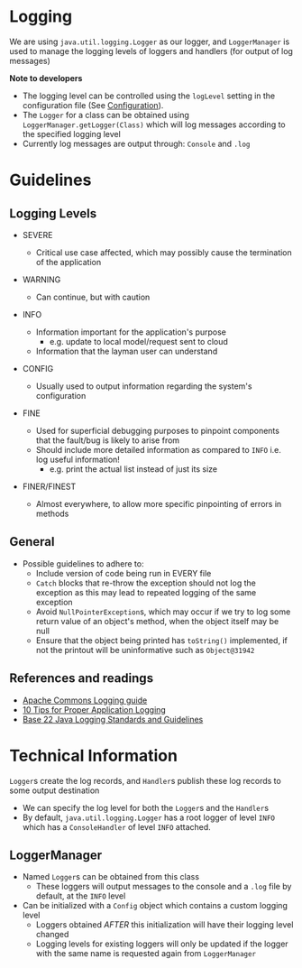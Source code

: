 # Logging

We are using `java.util.logging.Logger` as our logger, and `LoggerManager` is used to manage the logging levels of loggers and handlers (for output of log messages)

**Note to developers**
- The logging level can be controlled using the `logLevel` setting in the configuration file (See [Configuration](../docs/Configuration.md)).
- The `Logger` for a class can be obtained using `LoggerManager.getLogger(Class)` which will log messages according to the specified logging level
- Currently log messages are output through: `Console` and `.log`

# Guidelines

## Logging Levels

- SEVERE
  - Critical use case affected, which may possibly cause the termination of the application

- WARNING
  - Can continue, but with caution

- INFO
  - Information important for the application's purpose
    - e.g. update to local model/request sent to cloud
  - Information that the layman user can understand

- CONFIG
  - Usually used to output information regarding the system's configuration

- FINE
  - Used for superficial debugging purposes to pinpoint components that the fault/bug is likely to arise from
  - Should include more detailed information as compared to `INFO` i.e. log useful information!
    - e.g. print the actual list instead of just its size

- FINER/FINEST
  - Almost everywhere, to allow more specific pinpointing of errors in methods

## General

- Possible guidelines to adhere to:
  - Include version of code being run in EVERY file
  - `Catch` blocks that re-throw the exception should not log the exception as this may lead to repeated logging of the same exception
  - Avoid `NullPointerException`s, which may occur if we try to log some return value of an object's method, when the object itself may be null
  - Ensure that the object being printed has `toString()` implemented, if not the printout will be uninformative such as `Object@31942`

## References and readings
- [Apache Commons Logging guide](http://commons.apache.org/proper/commons-logging/guide.html#Message_PrioritiesLevels)
- [10 Tips for Proper Application Logging](https://www.javacodegeeks.com/2011/01/10-tips-proper-application-logging.html)
- [Base 22 Java Logging Standards and Guidelines](https://wiki.base22.com/display/btg/Java+Logging+Standards+and+Guidelines)

# Technical Information
`Logger`s create the log records, and `Handler`s publish these log records to some output destination
- We can specify the log level for both the `Logger`s and the `Handler`s
- By default, `java.util.logging.Logger` has a root logger of level `INFO` which has a `ConsoleHandler` of level `INFO` attached.

## LoggerManager
  - Named `Logger`s can be obtained from this class
    - These loggers will output messages to the console and a `.log` file by default, at the `INFO` level
  - Can be initialized with a `Config` object which contains a custom logging level
    - Loggers obtained *AFTER* this initialization will have their logging level changed
    - Logging levels for existing loggers will only be updated if the logger with the same name is requested again from `LoggerManager`
 